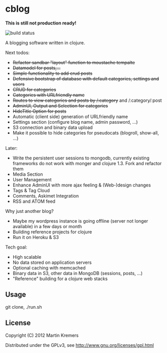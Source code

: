 # cblog
**This is still not production ready!**

![build status](https://secure.travis-ci.org/kremers/cblog.png?branch=master)

A blogging software written in clojure. 

Next todos:

* <del>Refactor sandbar "layout" function to moustache tempalte</del>
* <del>Datamodel for posts,...</del>
* <del>Simple functionality to add crud posts</del>
* <del>Defensive bootstrap of database with default categories, settings and users</del>
* <del>CRUD for categories</del>
* <del>Categories with URLfriendly name</del>
* <del>Routes to view categories and posts by /:category</del> and /:category/:post
* <del>AdminUI, Output and Selection for categories</del>
* <del>HideTitle Option for posts</del>
* Automatic (client side) generation of URLfriendly name
* Settings section (configure blog name, admin password, ...)
* S3 connection and binary data upload
* Make it possible to hide categories for pseudocats (blogroll, show-all, ...)

Later:

* Write the persistent user sessions to mongodb, currently existing frameworks do not work with monger and clojure 1.3. Fork and refactor them
* Media Section
* User Management
* Enhance AdminUI with more ajax feeling & (Web-)design changes
* Tags & Tag Cloud
* Comments, Askimet Integration
* RSS and ATOM feed

Why just another blog?

* Maybe my wordpress instance is going offline (server not longer available) in a few days or month
* Building reference projects for clojure
* Run it on Heroku & S3

Tech goal:

* High scalable
* No data stored on application servers
* Optional caching with memcached
* Binary data in S3, other data in MongoDB (sessions, posts, ...)
* "Reference" building for a clojure web stacks

## Usage

git clone, ./run.sh

## License

Copyright (C) 2012 Martin Kremers

Distributed under the GPLv3, see http://www.gnu.org/licenses/gpl.html
